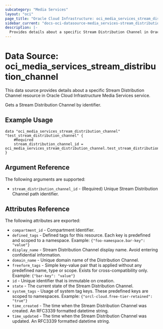 ```yaml
---
subcategory: "Media Services"
layout: "oci"
page_title: "Oracle Cloud Infrastructure: oci_media_services_stream_distribution_channel"
sidebar_current: "docs-oci-datasource-media_services-stream_distribution_channel"
description: |-
  Provides details about a specific Stream Distribution Channel in Oracle Cloud Infrastructure Media Services service
---
```


# Data Source: oci_media_services_stream_distribution_channel
This data source provides details about a specific Stream Distribution Channel resource in Oracle Cloud Infrastructure Media Services service.

Gets a Stream Distribution Channel by identifier.

## Example Usage

```hcl
data "oci_media_services_stream_distribution_channel" "test_stream_distribution_channel" {
	#Required
	stream_distribution_channel_id = oci_media_services_stream_distribution_channel.test_stream_distribution_channel.id
}
```

## Argument Reference

The following arguments are supported:

* `stream_distribution_channel_id` - (Required) Unique Stream Distribution Channel path identifier.


## Attributes Reference

The following attributes are exported:

* `compartment_id` - Compartment Identifier.
* `defined_tags` - Defined tags for this resource. Each key is predefined and scoped to a namespace. Example: `{"foo-namespace.bar-key": "value"}` 
* `display_name` - Stream Distribution Channel display name. Avoid entering confidential information.
* `domain_name` - Unique domain name of the Distribution Channel.
* `freeform_tags` - Simple key-value pair that is applied without any predefined name, type or scope. Exists for cross-compatibility only. Example: `{"bar-key": "value"}` 
* `id` - Unique identifier that is immutable on creation.
* `state` - The current state of the Stream Distribution Channel.
* `system_tags` - Usage of system tag keys. These predefined keys are scoped to namespaces. Example: `{"orcl-cloud.free-tier-retained": "true"}` 
* `time_created` - The time when the Stream Distribution Channel was created. An RFC3339 formatted datetime string.
* `time_updated` - The time when the Stream Distribution Channel was updated. An RFC3339 formatted datetime string.

